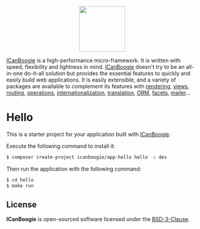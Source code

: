 <p align="center"><img height="120" src="https://cdn.rawgit.com/ICanBoogie/app-hello/master/web/assets/icanboogie.svg" /></p>

[ICanBoogie][] is a high-performance micro-framework. It is written with speed, flexibility and
lightness in mind. [ICanBoogie][] doesn't try to be an all-in-one do-it-all solution but provides the
essential features to quickly and easily build web applications. It is easily extensible, and a
variety of packages are available to complement its features with [rendering](https://github.com/icanboogie/render), [views](https://github.com/icanboogie/view), [routing](https://github.com/icanboogie/routing),
[operations](https://github.com/icanboogie/operation), [internationalization](https://github.com/icanboogie/cldr), [translation](https://github.com/icanboogie/i18n), [ORM](https://github.com/icanboogie/activerecord), [facets](https://github.com/icanboogie/facets), [mailer](https://github.com/icanboogie/mailer)…





# Hello

This is a starter project for your application built with [ICanBoogie][].

Execute the following command to install it:

```bash
$ composer create-project icanboogie/app-hello hello -s dev
```

Then run the application with the following command:

```bash
$ cd hello
$ make run
```





## License

**ICanBoogie** is open-sourced software licensed under the [BSD-3-Clause](LICENSE).





[ICanBoogie]: https://github.com/icanboogie/icanboogie
